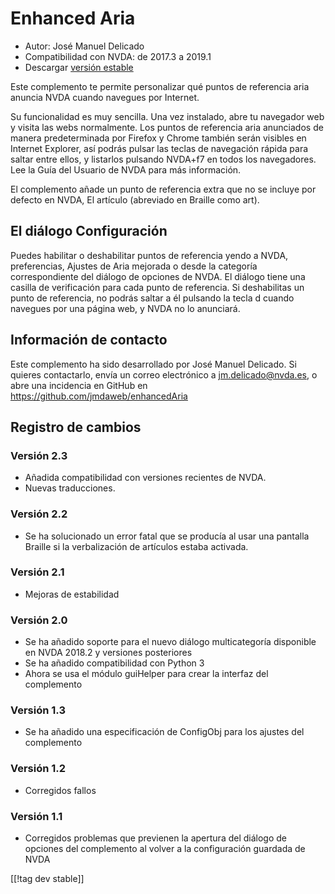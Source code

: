 # Enhanced Aria #

* Autor: José Manuel Delicado
* Compatibilidad con NVDA: de 2017.3 a 2019.1
* Descargar [versión estable][1]

Este complemento te permite personalizar qué puntos de referencia aria
anuncia NVDA cuando navegues por Internet.

Su funcionalidad es muy sencilla. Una vez instalado, abre tu navegador web y
visita las webs normalmente. Los puntos de referencia aria anunciados de
manera predeterminada por Firefox y Chrome también serán visibles en
Internet Explorer, así podrás pulsar las teclas de navegación rápida para
saltar entre ellos, y listarlos pulsando NVDA+f7 en todos los
navegadores. Lee la Guía del Usuario de NVDA para más información.

El complemento añade un punto de referencia extra que no se incluye por
defecto en NVDA, El artículo (abreviado en Braille como art).

## El diálogo Configuración

Puedes habilitar o deshabilitar puntos de referencia yendo a NVDA,
preferencias, Ajustes de Aria mejorada o desde la categoría correspondiente
del diálogo de opciones de NVDA. El diálogo tiene una casilla de
verificación para cada punto de referencia. Si deshabilitas un punto de
referencia, no podrás saltar a él pulsando la tecla d cuando navegues por
una página web, y NVDA no lo anunciará.

## Información de contacto

Este complemento ha sido desarrollado por José Manuel Delicado. Si quieres
contactarlo, envía un correo electrónico a jm.delicado@nvda.es, o abre una
incidencia en GitHub en https://github.com/jmdaweb/enhancedAria

## Registro de cambios

### Versión 2.3

* Añadida compatibilidad con versiones recientes de NVDA.
* Nuevas traducciones.

### Versión 2.2

* Se ha solucionado un error fatal que se producía al usar una pantalla
  Braille si la verbalización de artículos estaba activada.

### Versión 2.1

* Mejoras de estabilidad

### Versión 2.0

* Se ha añadido soporte para el nuevo diálogo multicategoría disponible en
  NVDA 2018.2 y versiones posteriores
* Se ha añadido compatibilidad con Python 3
* Ahora se usa el módulo guiHelper para crear la interfaz del complemento

### Versión 1.3

* Se ha añadido una especificación de ConfigObj para los ajustes del
  complemento

### Versión 1.2

* Corregidos fallos

### Versión 1.1

* Corregidos problemas que previenen la apertura del diálogo de opciones del
  complemento al volver a la configuración guardada de NVDA

[[!tag dev stable]]

[1]: https://addons.nvda-project.org/files/get.php?file=earia
